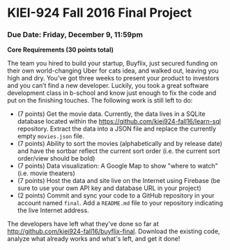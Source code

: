 # KIEI-924 Fall 2016 Final Project

### Due Date: Friday, December 9, 11:59pm

**Core Requirements (30 points total)**

The team you hired to build your startup, Buyflix, just secured funding on their own world-changing Uber for cats idea, and walked out, leaving you high and dry. You’ve got three weeks to present your product to investors and you can’t find a new developer. Luckily, you took a great software development class in b-school and know just enough to fix the code and put on the finishing touches. The following work is still left to do:

- (7 points) Get the movie data. Currently, the data lives in a SQLite database located within the https://github.com/kiei924-fall16/learn-sql repository. Extract the data into a JSON file and replace the currently empty `movies.json` file.
- (7 points) Ability to sort the movies (alphabetically and by release date) and have the sortbar reflect the current sort order (i.e. the current sort order/view should be bold)
- (7 points) Data visualization: A Google Map to show "where to watch" (i.e. movie theaters) 
- (7 points) Host the data and site live on the Internet using Firebase (be sure to use your own API key and database URL in your project)
- (2 points) Commit and sync your code to a GitHub repository in your account named `final`. Add a `README.md` file to your repository indicating the live Internet address.

The developers have left what they've done so far at http://github.com/kiei924-fall16/buyflix-final. Download the existing code, analyze what already works and what's left, and get it done!
